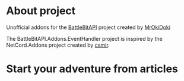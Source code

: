 # About project 

Unofficial addons for the [BattleBitAPI](https://github.com/MrOkiDoki/BattleBit-Community-Server-API) project created by [MrOkiDoki](https://github.com/MrOkiDoki)

The BattleBitAPI.Addons.EventHandler project is inspired by the NetCord.Addons project created by [csmir](https://github.com/csmir).

# Start your adventure from articles
